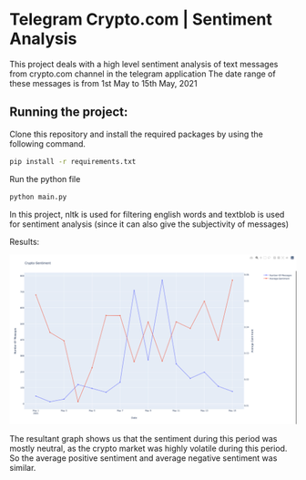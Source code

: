 # Telegram Crypto.com | Sentiment Analysis

This project deals with a high level sentiment analysis of text messages from crypto.com channel in the telegram application The date range of these messages is from 1st May to 15th May, 2021

## Running the project:

Clone this repository and install the required packages by using the following command.
```sh
pip install -r requirements.txt
```

Run the python file

```sh
python main.py
```
In this project, nltk is used for filtering english words and textblob is used for sentiment analysis (since it can also give the subjectivity of messages)

Results:

![Sentiment-Analysis](Crypto-plot.png "Sentiment-Analysis")

The resultant graph shows us that the sentiment during this period was mostly neutral, as the crypto market was highly volatile during this period. So the average positive sentiment and average negative sentiment was similar.
